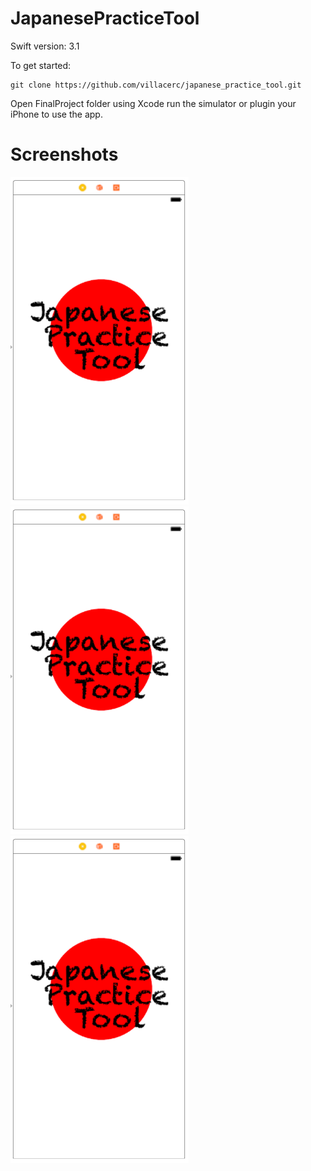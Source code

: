 # JapanesePracticeTool

Swift version: 3.1

To get started:

```
git clone https://github.com/villacerc/japanese_practice_tool.git
```

Open FinalProject folder using Xcode
run the simulator or plugin your iPhone to use the app.

# Screenshots
![splash](/screenshots/splash.png?raw=true "Splash Screen")
![splash](/screenshots/splash.png?raw=true "Splash Screen")
![splash](/screenshots/splash.png?raw=true "Splash Screen")
